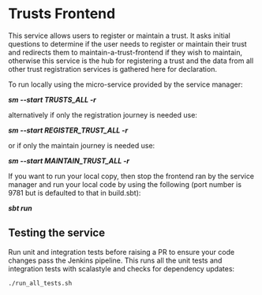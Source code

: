 
# Trusts Frontend

This service allows users to register or maintain a trust. It asks initial questions to determine if the user needs to register or maintain their trust and redirects them to maintain-a-trust-frontend if they wish to maintain, otherwise this service is the hub for registering a trust and the data from all other trust registration services is gathered here for declaration.

To run locally using the micro-service provided by the service manager:

***sm --start TRUSTS_ALL -r***

alternatively if only the registration journey is needed use:

***sm --start REGISTER_TRUST_ALL -r***

or if only the maintain journey is needed use:

***sm --start MAINTAIN_TRUST_ALL -r***

If you want to run your local copy, then stop the frontend ran by the service manager and run your local code by using the following (port number is 9781 but is defaulted to that in build.sbt):

***sbt run***

## Testing the service
Run unit and integration tests before raising a PR to ensure your code changes pass the Jenkins pipeline. This runs all the unit tests and integration tests with scalastyle and checks for dependency updates:

`./run_all_tests.sh`